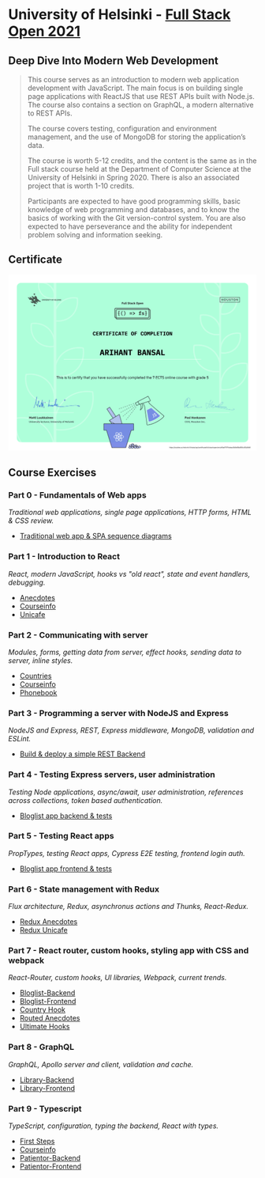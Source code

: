 # University of Helsinki - [Full Stack Open 2021](https://fullstackopen.com/en)

## Deep Dive Into Modern Web Development

> This course serves as an introduction to modern web application development with JavaScript. The main focus is on building single page applications with ReactJS that use REST APIs built with Node.js. The course also contains a section on GraphQL, a modern alternative to REST APIs.
>
> The course covers testing, configuration and environment management, and the use of MongoDB for storing the application’s data.
>
> The course is worth 5-12 credits, and the content is the same as in the Full stack course held at the Department of Computer Science at the University of Helsinki in Spring 2020. There is also an associated project that is worth 1-10 credits.
>
> Participants are expected to have good programming skills, basic knowledge of web programming and databases, and to know the basics of working with the Git version-control system. You are also expected to have perseverance and the ability for independent problem solving and information seeking.

## Certificate

![Course Completion Certificate](/certificate.png)

## Course Exercises

### Part 0 - Fundamentals of Web apps

_Traditional web applications, single page applications, HTTP forms, HTML & CSS review._

- [Traditional web app & SPA sequence diagrams](https://github.com/arihantbansal/fullstackopen-2021/tree/master/part0)

### Part 1 - Introduction to React

_React, modern JavaScript, hooks vs "old react", state and event handlers, debugging._

- [Anecdotes](https://github.com/arihantbansal/fullstackopen-2021/tree/master/part1/anecdotes)
- [Courseinfo](https://github.com/arihantbansal/fullstackopen-2021/tree/master/part1/courseinfo)
- [Unicafe](https://github.com/arihantbansal/fullstackopen-2021/tree/master/part1/unicafe)

### Part 2 - Communicating with server

_Modules, forms, getting data from server, effect hooks, sending data to server, inline styles._

- [Countries](https://github.com/arihantbansal/fullstackopen-2021/tree/master/part2/countries)
- [Courseinfo](https://github.com/arihantbansal/fullstackopen-2021/tree/master/part2/courseinfo)
- [Phonebook](https://github.com/arihantbansal/fullstackopen-2021/tree/master/part2/phonebook)

### Part 3 - Programming a server with NodeJS and Express

_NodeJS and Express, REST, Express middleware, MongoDB, validation and ESLint._

- [Build & deploy a simple REST Backend](https://github.com/arihantbansal/fullstackopen-2021-part3)

### Part 4 - Testing Express servers, user administration

_Testing Node applications, async/await, user administration, references across collections, token based authentication._

- [Bloglist app backend & tests](https://github.com/arihantbansal/fullstackopen-2021/tree/master/part4)

### Part 5 - Testing React apps

_PropTypes, testing React apps, Cypress E2E testing, frontend login auth._

- [Bloglist app frontend & tests](https://github.com/arihantbansal/fullstackopen-2021/tree/master/part5)

### Part 6 - State management with Redux

_Flux architecture, Redux, asynchronus actions and Thunks, React-Redux._

- [Redux Anecdotes](https://github.com/arihantbansal/fullstackopen-2021/tree/master/part6/redux-anecdotes)
- [Redux Unicafe](https://github.com/arihantbansal/fullstackopen-2021/tree/master/part6/unicafe-redux)

### Part 7 - React router, custom hooks, styling app with CSS and webpack

_React-Router, custom hooks, UI libraries, Webpack, current trends._

- [Bloglist-Backend](https://github.com/arihantbansal/fullstackopen-2021/tree/master/part7/bloglist-backend)
- [Bloglist-Frontend](https://github.com/arihantbansal/fullstackopen-2021/tree/master/part7/bloglist-frontend)
- [Country Hook](https://github.com/arihantbansal/fullstackopen-2021/tree/master/part7/country-hook)
- [Routed Anecdotes](https://github.com/arihantbansal/fullstackopen-2021/tree/master/part7/routed-anecdotes)
- [Ultimate Hooks](https://github.com/arihantbansal/fullstackopen-2021/tree/master/part7/ultimate-hooks)

### Part 8 - GraphQL

_GraphQL, Apollo server and client, validation and cache._

- [Library-Backend](https://github.com/arihantbansal/fullstackopen-2021/tree/master/part8/library-backend)
- [Library-Frontend](https://github.com/arihantbansal/fullstackopen-2021/tree/master/part8/library-frontend)

### Part 9 - Typescript

_TypeScript, configuration, typing the backend, React with types._

- [First Steps](https://github.com/arihantbansal/fullstackopen-2021/tree/master/part9/first_steps_with_typescript)
- [Courseinfo](https://github.com/arihantbansal/fullstackopen-2021/tree/master/part9/courseinfo_ts)
- [Patientor-Backend](https://github.com/arihantbansal/fullstackopen-2021/tree/master/part9/patientor-backend)
- [Patientor-Frontend](https://github.com/arihantbansal/fullstackopen-2021/tree/master/part9/patientor-frontend)
